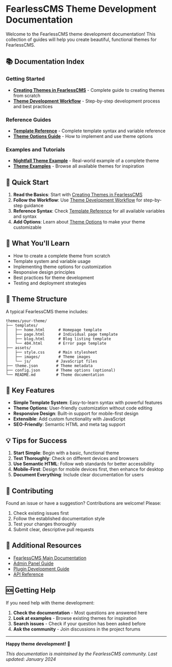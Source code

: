 # FearlessCMS Theme Development Documentation

Welcome to the FearlessCMS theme development documentation! This collection of guides will help you create beautiful, functional themes for FearlessCMS.

## 📚 Documentation Index

### Getting Started
- **[Creating Themes in FearlessCMS](creating-themes.md)** - Complete guide to creating themes from scratch
- **[Theme Development Workflow](theme-development-workflow.md)** - Step-by-step development process and best practices

### Reference Guides
- **[Template Reference](theme-templates-reference.md)** - Complete template syntax and variable reference
- **[Theme Options Guide](theme-options-guide.md)** - How to implement and use theme options

### Examples and Tutorials
- **[Nightfall Theme Example](../themes/nightfall/)** - Real-world example of a complete theme
- **[Theme Examples](../themes/)** - Browse all available themes for inspiration

## 🚀 Quick Start

1. **Read the Basics**: Start with [Creating Themes in FearlessCMS](creating-themes.md)
2. **Follow the Workflow**: Use [Theme Development Workflow](theme-development-workflow.md) for step-by-step guidance
3. **Reference Syntax**: Check [Template Reference](theme-templates-reference.md) for all available variables and syntax
4. **Add Options**: Learn about [Theme Options](theme-options-guide.md) to make your theme customizable

## 🎯 What You'll Learn

- How to create a complete theme from scratch
- Template system and variable usage
- Implementing theme options for customization
- Responsive design principles
- Best practices for theme development
- Testing and deployment strategies

## 📁 Theme Structure

A typical FearlessCMS theme includes:

```
themes/your-theme/
├── templates/
│   ├── home.html      # Homepage template
│   ├── page.html      # Individual page template
│   ├── blog.html      # Blog listing template
│   └── 404.html       # Error page template
├── assets/
│   ├── style.css      # Main stylesheet
│   ├── images/        # Theme images
│   └── js/           # JavaScript files
├── theme.json        # Theme metadata
├── config.json       # Theme options (optional)
└── README.md         # Theme documentation
```

## 🔧 Key Features

- **Simple Template System**: Easy-to-learn syntax with powerful features
- **Theme Options**: User-friendly customization without code editing
- **Responsive Design**: Built-in support for mobile-first design
- **Extensible**: Add custom functionality with JavaScript
- **SEO-Friendly**: Semantic HTML and meta tag support

## 💡 Tips for Success

1. **Start Simple**: Begin with a basic, functional theme
2. **Test Thoroughly**: Check on different devices and browsers
3. **Use Semantic HTML**: Follow web standards for better accessibility
4. **Mobile-First**: Design for mobile devices first, then enhance for desktop
5. **Document Everything**: Include clear documentation for users

## 🤝 Contributing

Found an issue or have a suggestion? Contributions are welcome! Please:

1. Check existing issues first
2. Follow the established documentation style
3. Test your changes thoroughly
4. Submit clear, descriptive pull requests

## 📖 Additional Resources

- [FearlessCMS Main Documentation](../README.md)
- [Admin Panel Guide](../admin/README.md)
- [Plugin Development Guide](../plugins/README.md)
- [API Reference](../docs/api.md)

## 🆘 Getting Help

If you need help with theme development:

1. **Check the documentation** - Most questions are answered here
2. **Look at examples** - Browse existing themes for inspiration
3. **Search issues** - Check if your question has been asked before
4. **Ask the community** - Join discussions in the project forums

---

**Happy theme development!** 🎨

*This documentation is maintained by the FearlessCMS community. Last updated: January 2024* 